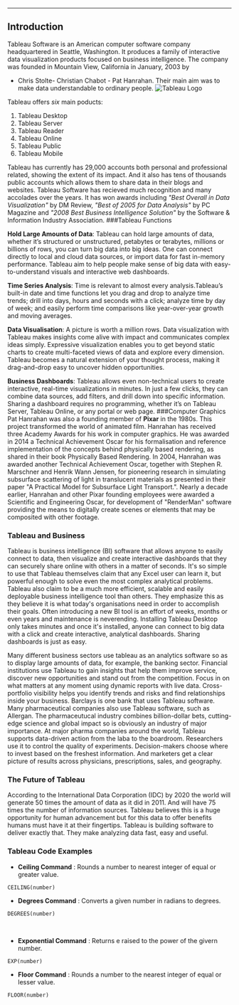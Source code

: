 
---------------------------------
## Introduction
Tableau Software is an American computer software company headquartered in Seattle, Washington. It produces a family of interactive data visualization products focused on business intelligence. The company was founded in Mountain View, California in January, 2003 by  
- Chris Stolte- Christian Chabot - Pat Hanrahan. 
Their main aim was to make data understandable to ordinary people.
![Tableau Logo](http://cdn2.itpro.co.uk/sites/itpro/files/styles/gallery/public/images/dir_205/it_photo_102724.jpg?itok=CukNUINf)


Tableau offers *six* main poducts:
1. Tableau Desktop
2. Tableau Server 
3. Tableau Reader
4. Tableau Online
5. Tableau Public 
6. Tableau Mobile 


Tableau has currently has 29,000 accounts both personal and professional related, showing the extent of its impact. And it also has tens of thousands public accounts which allows them to share data in their blogs and websites.
Tableau Software has recieved much recognition and many accolades over the years. It has won awards including *"Best Overall in Data Visualization"* by DM Review, *"Best of 2005 for Data Analysis"* by PC Magazine and *"2008 Best Business Intelligence Solution"* by the Software & Information Industry Association.
###Tableau Functions

**Hold Large Amounts of Data**: Tableau can hold large amounts of data, whether it’s structured or unstructured, petabytes or terabytes, millions or billions of rows, you can turn big data into big ideas. One can connect directly to local and cloud data sources, or import data for fast in-memory performance. Tableau aim to help people make sense of big data with easy-to-understand visuals and interactive web dashboards.

**Time Series Analysis**: Time is relevant to almost every analysis.Tableau’s built-in date and time functions let you drag and drop to analyze time trends; drill into days, hours and seconds with a click; analyze time by day of week; and easily perform time comparisons like year-over-year growth and moving averages.

**Data Visualisation**: A picture is worth a million rows. Data visualization with Tableau makes insights come alive with impact and communicates complex ideas simply. Expressive visualization enables you to get beyond static charts to create multi-faceted views of data and explore every dimension. Tableau becomes a natural extension of your thought process, making it drag-and-drop easy to uncover hidden opportunities.

**Business Dashboards**: Tableau allows even non-technical users to create interactive, real-time visualizations in minutes. In just a few clicks, they can combine data sources, add filters, and drill down into specific information. Sharing a dashboard requires no programming, whether it’s on Tableau Server, Tableau Online, or any portal or web page.
###Computer Graphics
Pat Hanrahan was also a founding member of **Pixar** in the 1980s. This project transformed the world of animated film. Hanrahan has received three Academy Awards for his work in computer graphics. He was awarded in 2014 a Technical Achievement Oscar for his formalisation and reference implementation of the concepts behind physically based rendering, as shared in their book Physically Based Rendering. In 2004, Hanrahan was awarded another Technical Achievement Oscar, together with Stephen R. Marschner and Henrik Wann Jensen, for pioneering research in simulating subsurface scattering of light in translucent materials as presented in their paper "A Practical Model for Subsurface Light Transport.". Nearly a decade earlier, Hanrahan and other Pixar founding employees were awarded a Scientific and Engineering Oscar, for development of "RenderMan" software providing the means to digitally create scenes or elements that may be composited with other footage.

### Tableau and Business

Tableau is business intelligence (BI) software that allows anyone to easily connect to data, then visualize and create interactive dashboards that they can securely share online with others in a matter of seconds. It's so simple to use that Tableau themselves claim that any Excel user can learn it, but powerful enough to solve even the most complex analytical problems. 
Tableau also claim to be a much more efficient, scalable and easily deployable business intelligence tool than others. They emphasize this as they believe it is what today's organisations need in order to accomplish their goals. Often introducing a new BI tool is an effort of weeks, months or even years and maintenance is neverending. Installing Tableau Desktop only takes minutes and once it's installed, anyone can connect to big data with a click and create interactive, analytical dashboards. Sharing dashboards is just as easy. 

Many different business sectors use tableau as an analytics software so as to display large amounts of data, for example, the banking sector. Financial institutions use Tableau to gain insights that help them improve service, discover new opportunities and stand out from the competition. Focus in on what matters at any moment using dynamic reports with live data. Cross-portfolio visibility helps you identify trends and risks and find relationships inside your business. Barclays is one bank that uses Tableau software. Many pharmaceutical companies also use Tableau software, such as Allergan. The pharmaceutucal industry combines billion-dollar bets, cutting-edge science and global impact so is obviously an industry of major importance. At major pharma companies around the world, Tableau supports data-driven action from the laba to the boardroom. Researchers use it to control the quality of experiments. Decision-makers choose where to invest based on the freshest information. And marketers get a clear picture of results across physicians, prescriptions, sales, and geography.
### The Future of Tableau
According to the International Data Corporation (IDC) by 2020 the world will generate 50 times the amount of data as it did in 2011. And will have 75 times the number of information sources. Tableau believes this is a huge opportunity for human advancement but for this data to offer benefits humans must have it at their fingertips. Tableau is building software to deliver exactly that. They make analyzing data fast, easy and useful. 
### Tableau Code Examples
- **Ceiling Command** : Rounds a number to nearest integer of equal or greater value.
<pre><code>CEILING(number)</code></pre>
- **Degrees Command** : Converts a given number in radians to degrees.
<pre><code>DEGREES(number)</code></pre> 
- **Exponential Command** : Returns e raised to the power of the givern number.
<pre><code>EXP(number)</code></pre>
- **Floor Command** : Rounds a number to the nearest integer of equal or lesser value.
<pre><code>FLOOR(number)</code></pre>  
